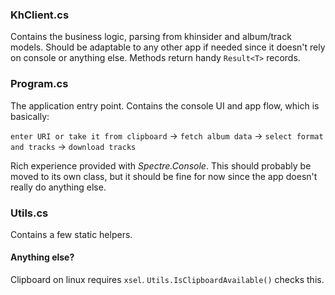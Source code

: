 ### KhClient.cs

Contains the business logic, parsing from khinsider and album/track models. Should be adaptable to any other app if needed since it doesn't rely on console or anything else. Methods return handy `Result<T>` records.

### Program.cs

The application entry point. Contains the console UI and app flow, which is basically: 

`enter URI or take it from clipboard` -> `fetch album data` -> `select format and tracks` -> `download tracks`

Rich experience provided with *Spectre.Console*. This should probably be moved to its own class, but it should be fine for now since the app doesn't really do anything else.

### Utils.cs

Contains a few static helpers.

#### Anything else?

Clipboard on linux requires `xsel`. `Utils.IsClipboardAvailable()` checks this.